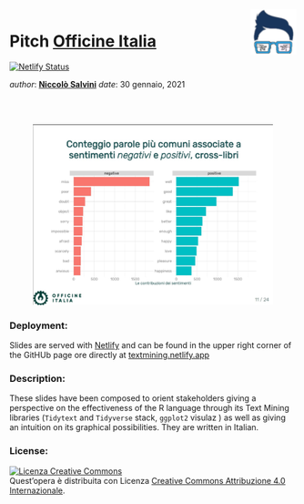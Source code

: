 
<!-- README.md is generated from README.Rmd. Please edit that file -->

<img src="img/logo.png" align="right" height="80" />

# Pitch [Officine Italia](https://www.officineitalia.org/)

[![Netlify
Status](https://api.netlify.com/api/v1/badges/9db89be9-d92c-420e-a390-3600ccbbd4f8/deploy-status)](https://app.netlify.com/sites/textmining/deploys)

*author*: **[Niccolò Salvini](https://niccolosalvini.netlify.app/)**
*date*: 30 gennaio, 2021

<br> <br>

<p align="center">

<img src="img/readme_example.jpg" width="422" />

</p>

### Deployment:

Slides are served with [Netlify](https://www.netlify.com/) and can be
found in the upper right corner of the GitHUb page ore directly at
[textmining.netlify.app](https://textmining.netlify.app)

### Description:

These slides have been composed to orient stakeholders giving a
perspective on the effectiveness of the R language through its Text
Mining libraries (`Tidytext` and `Tidyverse` stack, `ggplot2` visulaz )
as well as giving an intuition on its graphical possibilities. They are
written in Italian.

### License:

<a rel="license" href="http://creativecommons.org/licenses/by/4.0/"><img alt="Licenza Creative Commons" style="border-width:0" src="https://i.creativecommons.org/l/by/4.0/88x31.png" /></a><br />Quest’opera
è distribuita con Licenza
<a rel="license" href="http://creativecommons.org/licenses/by/4.0/">Creative
Commons Attribuzione 4.0 Internazionale</a>.
